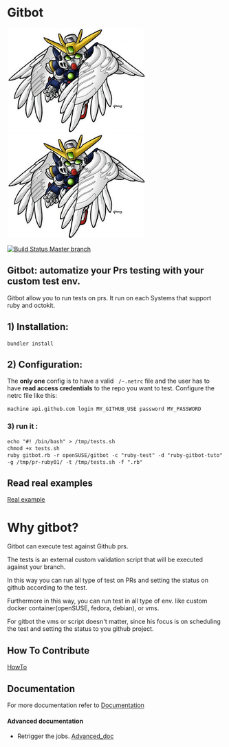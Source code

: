 # Gitbot
![GUNDAM image](help/gundam.jpg)
![GUNDAM image](help/gundam.jpg)

[![Build Status Master branch](https://travis-ci.org/openSUSE/gitbot.svg?branch=master)](https://travis-ci.org/openSUSE/gitbot)

## Gitbot: automatize your Prs testing with your custom test env.
Gitbot allow you to run tests on prs. It run on each Systems that support ruby and octokit.

## 1) Installation:

```console
bundler install
```

## 2) Configuration:

The **only one** config is to have a valid ``` /~.netrc``` file and the user has to have **read access credentials** to the repo you want to test.
Configure the netrc file like this:

```
machine api.github.com login MY_GITHUB_USE password MY_PASSWORD
```

### 3) run it : 
```console
echo "#! /bin/bash" > /tmp/tests.sh
chmod +x tests.sh
ruby gitbot.rb -r openSUSE/gitbot -c "ruby-test" -d "ruby-gitbot-tuto" -g /tmp/pr-ruby01/ -t /tmp/tests.sh -f ".rb"
```


## Read real examples

[Real example](help/real_examples.md)

# Why gitbot?

Gitbot can execute test against Github prs.

The tests is an external custom validation script that will be executed against your branch.

In this way you can run all type of test on PRs and setting the status on github according to the test.

Furthermore in this way, you can run test in all type of env. like custom docker container(openSUSE, fedora, debian), or vms.

For gitbot the vms or script doesn't matter, since his focus is on scheduling the test and setting the status to you github project.

## How To Contribute

[HowTo](doc/howto.md)

## Documentation
For more documentation refer to [Documentation](doc/README.md)

#### Advanced documentation

- Retrigger the jobs. [Advanced_doc](doc/ADVANCED.md)

